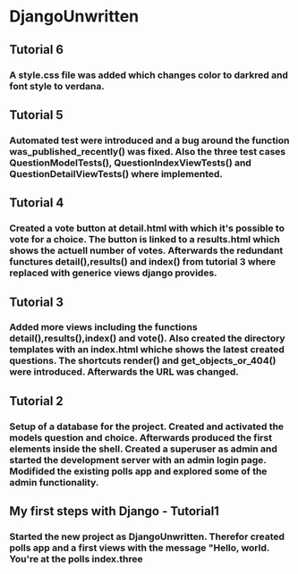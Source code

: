 # DjangoUnwritten

## Tutorial 6

### A style.css file was added which changes color to darkred and font style to verdana.

## Tutorial 5

### Automated test were introduced and a bug around the function was_published_recently() was fixed. Also the three test cases QuestionModelTests(), QuestionIndexViewTests() and QuestionDetailViewTests() where implemented.

## Tutorial 4

### Created a vote button at detail.html with which it's possible to vote for a choice. The button is linked to a results.html which shows the actuell number of votes. Afterwards the redundant functures detail(),results() and index() from tutorial 3 where replaced with generice views django provides. 

## Tutorial 3

### Added more views including the functions detail(),results(),index() and vote(). Also created the directory templates with an index.html whiche shows the latest created questions. The shortcuts render() and get_objects_or_404() were introduced. Afterwards the URL was changed.

## Tutorial 2

### Setup of a database for the project. Created and activated the models question and choice. Afterwards produced the first elements inside the shell. Created a superuser as admin and started the development server with an admin login page. Modifided the existing polls app and explored some of the admin functionality.

## My first steps with Django - Tutorial1

### Started the new project as DjangoUnwritten. Therefor created polls app and a first views with the message "Hello, world. You're at the polls index.three
